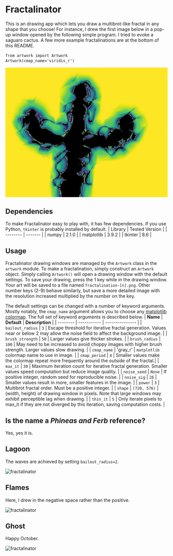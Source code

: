 # Fractalinator

This is an drawing app which lets you draw a multibrot-like fractal in any shape that you choose! For instance, I drew the first image below in a pop-up 
window opened by the following simple program. I tried to evoke a saguaro cactus. A few more example fractalinations are at the bottom of this README.
```
from artwork import Artwork
Artwork(cmap_name='viridis_r')
```
![fractalinator](cactus.png)

## Dependencies
To make Fractalinator easy to play with, it has few dependencies. If you use Python, ```tkinter``` is probably installed by default.
| Library    | Tested Version |
| -------- | ------- |
| numpy  | 2.1.0    |
| matplotlib | 3.9.2     |
| tkinter | 8.6 |

## Usage
Fractalinator drawing windows are managed by the ```Artwork``` class in the ```artwork``` module. To make a fractalination, simply construct an ```Artwork``` object. 
Simply calling ```Artwork()``` will open a drawing window with the default settings. To save your drawing, press the 1 key while in the drawing window. 
Your art will be saved to a file named ```fractalination-[n].png```. Other number keys (2-9) behave similarly, but save a more detailed image with the resolution 
increased multiplied by the number on the key.

The default settings can be changed with a number of keyword arguments. Mostly notably, the ```cmap_name``` argument allows you to choose any [matplotlib colormap](https://matplotlib.org/stable/gallery/color/colormap_reference.html). The full set of keyword arguments is described below.
| **Name** | **Default** | **Description** |
| -------- | ----------- | --------------- |
| ```bailout_radius``` | ```3``` | Escape threshold for iterative fractal generation. Values near or below 2 may allow the noise field to affect the background image. |
| ```brush_strength``` | ```50``` | Larger values give thicker strokes. |
| ```brush_radius``` | ```100``` | May need to be increased to avoid choppy images with higher brush strength. Larger values slow drawing. |
| ```cmap_name``` | 'gray_r' | ```matplotlib``` colormap name to use in image. |
| ```cmap_period``` | ```4``` | Smaller values make the colormap repeat more frequently around the outside of the fractal.|
| ```max_it``` | ```30``` | Maximum iteration count for iterative fractal generation. Smaller values speed computation but reduce image quality. |
| ```noise_seed``` | ```None``` | If positive integer, random seed for reproducible noise. |
| ```noise_sig``` | ```26``` | Smaller values result in more, smaller features in the image. |
| ```power``` | ```3``` | Multibrot fractal order. Must be a positive integer. |
| ```shape``` | ```(720, 576)``` | (width, height) of drawing window in pixels. Note that large windows may exhibit perceptible lag when drawing. |
| ```thin_it``` | ```5``` | Only iterate pixels to max_it if they are not diverged by this iteration, saving computation costs. |

## Is the name a *Phineas and Ferb* reference?
Yes, yes it is.

## Lagoon
The waves are achieved by setting ```bailout_radius=2```.

![fractalinator](lagoon.png)

## Flames
Here, I drew in the negative space rather than the positive.

![fractalinator](flames.png)

## Ghost
Happy October.

![fractalinator](ghost.png)
